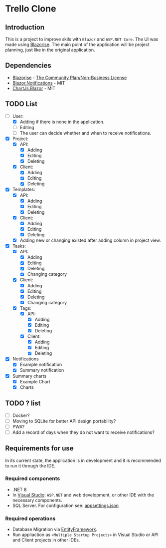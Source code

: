 # Trello Clone

## Introduction

This is a project to improve skils with `Blazor` and `ASP.NET Core`.
The UI was made using [Blazorise](https://blazorise.com/).
The main point of the application will be project planning, just like in the original application.

## Dependencies
- [Blazorise](https://blazorise.com/) - [The Community Plan/Non-Business License](https://blazorise.com/files/licences/SLA-2023-07.pdf)
- [Blazor.Notifications](https://github.com/Append-IT/Blazor.Notifications) - MIT
- [ChartJs.Blazor](https://github.com/mariusmuntean/ChartJs.Blazor) - MIT

## TODO List

- [ ] User:
  - [x] Adding if there is none in the application.
  - [ ] Editing
  - [ ] The user can decide whether and when to receive notifications.
- [x] Project:
  - [x] API:
    - [x] Adding
    - [x] Editing
    - [x] Deleting  
  - [x] Client:
    - [x] Adding
    - [x] Editing
    - [x] Deleting  
- [x] Templates:
  - [x] API:
    - [x] Adding
    - [x] Editing
    - [x] Deleting  
  - [x] Client:
    - [x] Adding
    - [x] Editing
    - [x] Deleting
  - [x] Adding new or changing existed after adding column in project view.  
- [x] Tasks:
  - [x] API:
    - [x] Adding
    - [x] Editing
    - [x] Deleting
    - [x] Changing category
  - [x] Client:
    - [x] Adding
    - [x] Editing
    - [x] Deleting
    - [x] Changing category
  - [x] Tags:
    - [x] API:
      - [x] Adding
      - [x] Editing
      - [x] Deleting
    - [x] Client:
      - [x] Adding
      - [x] Editing 
      - [x] Deleting
- [x] Notifications
  - [x] Example notification
  - [x] Summary notification 
- [x] Summary charts
  - [x] Example Chart
  - [x] Charts

## TODO ? list

- [ ] Docker?
- [ ] Moving to SQLite for better API design portability?
- [ ] PWA?
- [ ] Add a record of days when they do not want to receive notifications?

## Requirements for use

In its current state, the application is in development and it is recommended to run it through the IDE.

### Required components

- .NET 8
- In [Visual Studio](https://visualstudio.microsoft.com/pl/): `ASP.NET` and web development, or other IDE with the necessary components.
- SQL Server. For configuration see: [appsettings.json](./Trello.Api/appsettings.json)

### Required operations

- Database Migration via [EntityFramework](https://learn.microsoft.com/en-us/aspnet/entity-framework).
- Run appliaction as `<Multiple Startup Projects>` in Visual Studio or API and Client projects in other IDEs. 
